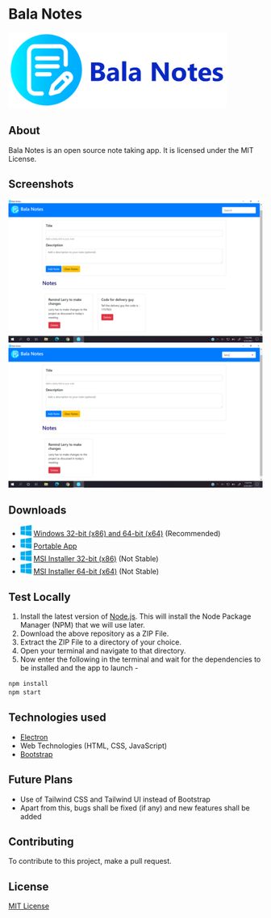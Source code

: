 # Bala Notes

<img src="./screenshots/banner.png" alt="Banner" height="150"/>

## About

Bala Notes is an open source note taking app. It is licensed under the MIT License.

## Screenshots

![Screenshot 1](./screenshots/Screenshot.png)
![Screenshot 2](./screenshots/Screenshot_2.png)

## Downloads

- <img src="./screenshots/windows.png" width="22">  [Windows 32-bit (x86) and 64-bit (x64)](https://github.com/K-Balaji/BalaNotes/releases/download/2.0.0/Bala_Notes_Setup_x86_x64.exe)  (Recommended)
- <img src="./screenshots/windows.png" width="22">  [Portable App](https://github.com/K-Balaji/BalaNotes/releases/download/2.0.0/Bala_Notes_Portable.exe)
- <img src="./screenshots/windows.png" width="22">  [MSI Installer 32-bit (x86)](https://github.com/K-Balaji/BalaNotes/releases/download/2.0.0/Bala_Notes_x86.msi) (Not Stable)
- <img src="./screenshots/windows.png" width="22">  [MSI Installer 64-bit (x64)](https://github.com/K-Balaji/BalaNotes/releases/download/2.0.0/Bala_Notes_x64.msi) (Not Stable)

## Test Locally

1. Install the latest version of <a href="https://nodejs.org/" target="_blank">Node.js</a>. This will install the Node Package Manager (NPM) that we will use later.
2. Download the above repository as a ZIP File.
3. Extract the ZIP File to a directory of your choice.
4. Open your terminal and navigate to that directory.
5. Now enter the following in the terminal and wait for the dependencies to be installed and the app to launch -

```sh
npm install
npm start
```

## Technologies used

- <a href="https://github.com/electron/electron" target="_blank">Electron</a>
- Web Technologies (HTML, CSS, JavaScript)
- <a href="https://github.com/twbs/bootstrap" target="_blank">Bootstrap</a>

## Future Plans

- Use of Tailwind CSS and Tailwind UI instead of Bootstrap
- Apart from this, bugs shall be fixed (if any) and new features shall be added

## Contributing

To contribute to this project, make a pull request.

## License

[MIT License](./LICENSE)
